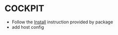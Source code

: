 # COCKPIT


* Follow the [Install](https://cockpit-project.org/running.html#ubuntu) instruction provided by package
* add host config
